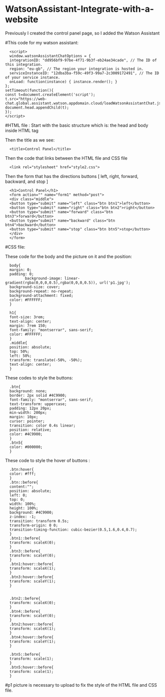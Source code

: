 # WatsonAssistant-Integrate-with-a-website

Previously I created the control panel page, so I added the Watson Assistant

#This code for my watson assistant: 

      <script>
      window.watsonAssistantChatOptions = {
      integrationID: "dd956bf9-97be-4f71-9b3f-eb24ae34cade", // The ID of this integration.
      region: "eu-gb", // The region your integration is hosted in.
      serviceInstanceID: "12dba3ba-f59c-49f3-99a7-2c3009172491", // The ID of your service instance.
      onLoad: function(instance) { instance.render(); }
    };
    setTimeout(function(){
    const t=document.createElement('script');
    t.src="https://web-chat.global.assistant.watson.appdomain.cloud/loadWatsonAssistantChat.js";
    document.head.appendChild(t);
    });
    </script>
    
    
#HTML file : 
Start with the basic structure which is: the head and body inside HTML tag

Then the title as we see: 

      <title>Control Panel</title>

Then the code that links between the HTML file and CSS file 

      <link rel="stylesheet" href="style2.css">

Then the form that has the directions buttons [ left, right, forward, backward, and stop ] 

      <h1>Control Panel</h1>
      <form action="" name="form1" method="post">
      <div class="middle">
      <button type="submit" name="left" class="btn btn1">left</button>
      <button type="submit" name="right" class="btn btn2">right</button>
      <button type="submit" name="forward" class="btn btn3">forward</button>
      <button type="submit" name="backward" class="btn btn4">backward</button>
      <button type="submit" name="stop" class="btn btn5">stop</button>
      </div>
      </form>


#CSS file: 

These code for the body and the picture on it and the position: 

      body{
      margin: 0;
      padding: 0;
             background-image: linear-gradient(rgba(0,0,0,0.5),rgba(0,0,0,0.5)), url('p1.jpg');
      background-size: cover;
      background-repeat: no-repeat;	
      background-attachment: fixed;
      color: #FFFFFF; 
      }

      h1{
      font-size: 3rem;
      text-align: center;
      margin: 7rem 150;
      font-family: "montserrar", sans-serif;
      color: #FFFFFF;
      }
      .middle{
      position: absolute;
      top: 50%;
      left: 50%;
      transform: translate(-50%, -50%);
      text-align: center;	
      }

These codes to style the buttons: 

      .btn{
      background: none;
      border: 2px solid #4C9900;
      font-family: "montserrar", sans-serif;
      text-transform: uppercase;
      padding: 12px 20px;
      min-width: 200px;
      margin: 10px;
      cursor: pointer;
      transition: color 0.4s linear;
      position: relative;
      color: #4C9900;	
      }
      .btn5{
      color: #000000;		
      }

These code to style the hover of buttons : 

      .btn:hover{
      color: #fff;
      }
      .btn::before{
      content:"";
      position: absolute;
      left: 0;
      top: 0;
      width: 100%;
      height: 100%;
      background: #4C9900;
      z-index: -1;
      transition: transform 0.5s;
      transform-origin: 0 0;
      transition-timing-function: cubic-bezier(0.5,1.6,0.4,0.7);
      }
      .btn1::before{
      transform: scaleX(0);
      }
      .btn3::before{
      transform: scaleY(0);
      }
      .btn1:hover::before{
      transform: scaleX(1);	
      }
      .btn3:hover::before{
      transform: scaleY(1);	
      }


      .btn2::before{
      transform: scaleX(0);
      }
      .btn4::before{
      transform: scaleY(0);
      }
      .btn2:hover::before{
      transform: scaleX(1);	
      }
      .btn4:hover::before{
      transform: scaleY(1);	
      }

      .btn5::before{
      transform: scale(1);
      }
      .btn5:hover::before{
      transform: scale(1);	
      }


#p1 picture is necessary to upload to fix the style of the HTML file and CSS file.

    
    
